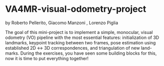 # VA4MR-visual-odometry-project
by  Roberto Pellerito, Giacomo Manzoni , Lorenzo Piglia

The goal of this mini-project is to implement a simple, monocular, visual odometry (VO) pipeline
with the most essential features: initialization of 3D landmarks, keypoint tracking between two
frames, pose estimation using established 2D ↔ 3D correspondences, and triangulation of new land-
marks. During the exercises, you have seen some building blocks for this, now it is time to put
everything together!
